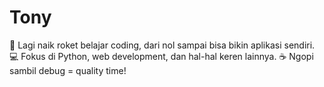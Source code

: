 # Tony
🚀 Lagi naik roket belajar coding, dari nol sampai bisa bikin aplikasi sendiri. 💻 Fokus di Python, web development, dan hal-hal keren lainnya. ☕ Ngopi sambil debug = quality time!
